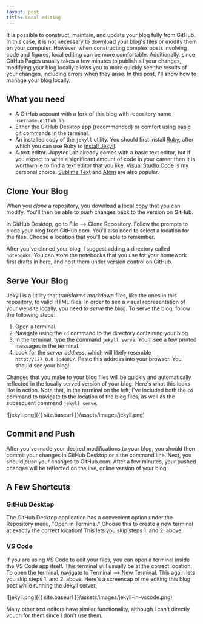 ```yaml
---
layout: post
title: Local editing
---
```


It is possible to construct, maintain, and update your blog fully from GitHub. In this case, it is not necessary to download your blog's files or modify them on your computer. However, when constructing complex posts involving code and figures, local editing can be more comfortable. Additionally, since GitHub Pages usually takes a few minutes to publish all your changes, modifying your blog locally allows you to more quickly see the results of your changes, including errors when they arise. In this post, I'll show how to manage your blog locally. 

## What you need

- A GitHub account with a fork of this blog with repository name `username.github.io`. 
- Either the GitHub Desktop app (recommended) or comfort using basic git commands in the terminal. 
- An installed copy of the `jekyll` utility. You should first install [Ruby](https://www.ruby-lang.org/en/downloads/), after which you can use Ruby to [install Jekyll](https://jekyllrb.com/docs/installation/). 
- A text editor. Jupyter Lab already comes with a basic text editor, but if you expect to write a significant amount of code in your career then it is worthwhile to find a text editor that you like. [Visual Studio Code](https://code.visualstudio.com/) is my personal choice. [Sublime Text](https://www.sublimetext.com/) and [Atom](https://atom.io/) are also popular. 

## Clone Your Blog

When you *clone* a repository, you download a local copy that you can modify. You'll then be able to *push* changes back to the version on GitHub. 

In GitHub Desktop, go to File --> Clone Repository. Follow the prompts to clone your blog from GitHub.com. You'll also need to select a location for the files. Choose a location that you'll be able to remember. 

After you've cloned your blog, I suggest adding a directory called `notebooks`. You can store the notebooks that you use for your homework first drafts in here, and host them under version control on GitHub. 

## Serve Your Blog

Jekyll is a utility that transforms *markdown* files, like the ones in this repository, to valid HTML files. In order to see a visual representation of your website locally, you need to *serve* the blog. To serve the blog, follow the following steps: 

1. Open a terminal. 
2. Navigate using the `cd` command to the directory containing your blog. 
3. In the terminal, type the command `jekyll serve`. You'll see a few printed messages in the terminal. 
4. Look for the *server address*, which will likely resemble `http://127.0.0.1:4000/`. Paste this address into your browser. You should see your blog! 

Changes that you make to your blog files will be quickly and automatically reflected in the locally served version of your blog. Here's what this looks like in action. Note that, in the terminal on the left, I've included both the `cd` command to navigate to the location of the blog files, as well as the subsequent command `jekyll serve`.  

![jekyll.png]({{ site.baseurl }}/assets/images/jekyll.png)

## Commit and Push

After you've made your desired modifications to your blog, you should then commit your changes in GitHub Desktop or a the command line. Next, you should *push* your changes to GitHub.com. After a few minutes, your pushed changes will be reflected on the live, online version of your blog. 

## A Few Shortcuts

### GitHub Desktop

The GitHub Desktop application has a convenient option under the Repository menu, "Open in Terminal." Choose this to create a new terminal at exactly the correct location! This lets you skip steps 1. and 2. above. 

### VS Code

If you are using VS Code to edit your files, you can open a terminal inside the VS Code app itself. This terminal will usually be at the correct location. To open the terminal, navigate to Terminal --> New Terminal. This again lets you skip steps 1. and 2. above. Here's a screencap of me editing this blog post while running the Jekyll server. 

![jekyll.png]({{ site.baseurl }}/assets/images/jekyll-in-vscode.png)

Many other text editors have similar functionality, although I can't directly vouch for them since I don't use them. 



